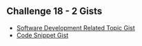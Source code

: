 ## Challenge 18 - 2 Gists

- [Software Development Related Topic Gist](https://gist.github.com/HarshithSimha/678a721b2a79a870e805d57e4027b1ce) 
- [Code Snippet Gist](https://gist.github.com/HarshithSimha/8cdee0abcfc6cd63af78b9eb016e1460)
